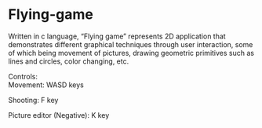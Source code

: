 # Flying-game
  Written in c language, “Flying game” represents 2D application that 
demonstrates different graphical techniques through user interaction, 
some of which being movement of pictures, drawing geometric 
primitives such as lines and circles, color changing, etc.

Controls:  
Movement: WASD keys 

Shooting: F key 

Picture editor (Negative): K key
